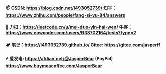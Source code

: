 #### 📫 CSDN: https://blog.csdn.net/i493052739/      知乎：https://www.zhihu.com/people/fang-si-yu-84/answers
#### 🌱 力扣：https://leetcode.cn/u/mei-duo-yin-hai-wen/   牛客：https://www.nowcoder.com/users/938702164/tests?type=2
#### 🏕️ 笔记：https://i493052739.github.io/    Gitee: https://gitee.com/jasperff
#### ⚡ 爱发电: https://afdian.net/@JasperBear  (PayPal) https://www.buymeacoffee.com/JasperBear


<!--
**i493052739/i493052739** is a ✨ _special_ ✨ repository 
because its `README.md` (this file) appears on your GitHub profile.
Here are some ideas to get you started:
- 🔭 I’m currently working on ...
- 🌱 I’m currently learning ...
- 👯 I’m looking to collaborate on ...
- 🤔 I’m looking for help with ...
- 💬 Ask me about ...
- 📫 How to reach me: ...
- 😄 Pronouns: ...
- ⚡ Fun fact: ...
-->
